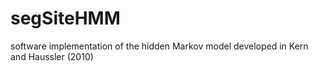 # segSiteHMM
software implementation of the hidden Markov model developed in Kern and Haussler (2010) 
